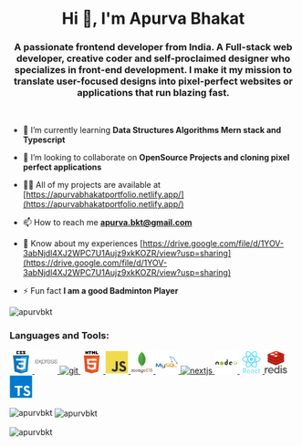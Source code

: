 <!DOCTYPE html>
<html lang="en">
<head>
    <meta charset="UTF-8">
    <meta http-equiv="X-UA-Compatible" content="IE=edge">
    <meta name="viewport" content="width=device-width, initial-scale=1.0">
    <title>Document</title>
</head>
<body>
    <h1 align="center">Hi 👋, I'm Apurva Bhakat</h1>
<h3 align="center">A passionate frontend developer from India. A Full-stack web developer, creative coder and self-proclaimed designer who specializes in front-end development. I make it my mission to translate user-focused designs into pixel-perfect websites or applications that run blazing fast.
</h3>

<br>


- 🌱 I’m currently learning **Data Structures Algorithms Mern stack and Typescript**

- 👯 I’m looking to collaborate on **OpenSource Projects and cloning pixel perfect applications**

- 👨‍💻 All of my projects are available at [https://apurvabhakatportfolio.netlify.app/](https://apurvabhakatportfolio.netlify.app/)

- 📫 How to reach me **apurva.bkt@gmail.com**

- 📄 Know about my experiences [https://drive.google.com/file/d/1YOV-3abNjdl4XJ2WPC7U1Aujz9xkKOZR/view?usp=sharing](https://drive.google.com/file/d/1YOV-3abNjdl4XJ2WPC7U1Aujz9xkKOZR/view?usp=sharing)

- ⚡ Fun fact **I am a good Badminton Player**

<p align="left"> <img src="https://komarev.com/ghpvc/?username=apurvbkt&label=Profile%20views&color=0e75b6&style=flat" alt="apurvbkt" /> </p>


<!-- <h3 align="left">Connect with me:</h3>
<p align="left">
</p> -->

<h3 align="left">Languages and Tools:</h3>
<p align="left"> <a href="https://www.w3schools.com/css/" target="_blank" rel="noreferrer"> <img src="https://raw.githubusercontent.com/devicons/devicon/master/icons/css3/css3-original-wordmark.svg" alt="css3" width="40" height="40"/> </a> <a href="https://expressjs.com" target="_blank" rel="noreferrer"> <img src="https://raw.githubusercontent.com/devicons/devicon/master/icons/express/express-original-wordmark.svg" alt="express" width="40" height="40"/> </a> <a href="https://git-scm.com/" target="_blank" rel="noreferrer"> <img src="https://www.vectorlogo.zone/logos/git-scm/git-scm-icon.svg" alt="git" width="40" height="40"/> </a> <a href="https://www.w3.org/html/" target="_blank" rel="noreferrer"> <img src="https://raw.githubusercontent.com/devicons/devicon/master/icons/html5/html5-original-wordmark.svg" alt="html5" width="40" height="40"/> </a> <a href="https://developer.mozilla.org/en-US/docs/Web/JavaScript" target="_blank" rel="noreferrer"> <img src="https://raw.githubusercontent.com/devicons/devicon/master/icons/javascript/javascript-original.svg" alt="javascript" width="40" height="40"/> </a> <a href="https://www.mongodb.com/" target="_blank" rel="noreferrer"> <img src="https://raw.githubusercontent.com/devicons/devicon/master/icons/mongodb/mongodb-original-wordmark.svg" alt="mongodb" width="40" height="40"/> </a> <a href="https://www.mysql.com/" target="_blank" rel="noreferrer"> <img src="https://raw.githubusercontent.com/devicons/devicon/master/icons/mysql/mysql-original-wordmark.svg" alt="mysql" width="40" height="40"/> </a> <a href="https://nextjs.org/" target="_blank" rel="noreferrer"> <img src="https://cdn.worldvectorlogo.com/logos/nextjs-2.svg" alt="nextjs" width="40" height="40"/> </a> <a href="https://nodejs.org" target="_blank" rel="noreferrer"> <img src="https://raw.githubusercontent.com/devicons/devicon/master/icons/nodejs/nodejs-original-wordmark.svg" alt="nodejs" width="40" height="40"/> </a> <a href="https://reactjs.org/" target="_blank" rel="noreferrer"> <img src="https://raw.githubusercontent.com/devicons/devicon/master/icons/react/react-original-wordmark.svg" alt="react" width="40" height="40"/> </a> <a href="https://redis.io" target="_blank" rel="noreferrer"> <img src="https://raw.githubusercontent.com/devicons/devicon/master/icons/redis/redis-original-wordmark.svg" alt="redis" width="40" height="40"/> </a> <a href="https://www.typescriptlang.org/" target="_blank" rel="noreferrer"> <img src="https://raw.githubusercontent.com/devicons/devicon/master/icons/typescript/typescript-original.svg" alt="typescript" width="40" height="40"/> </a> </p>

<p><img align="left" src="https://github-readme-stats.vercel.app/api/top-langs?username=apurvbkt&show_icons=true&locale=en&layout=compact" alt="apurvbkt" /></p>

<p>&nbsp;<img align="center" src="https://github-readme-stats.vercel.app/api?username=apurvbkt&show_icons=true&locale=en" alt="apurvbkt" /></p>

<p><img align="center" src="https://github-readme-streak-stats.herokuapp.com/?user=apurvbkt&" alt="apurvbkt" /></p>


</body>
</html>

